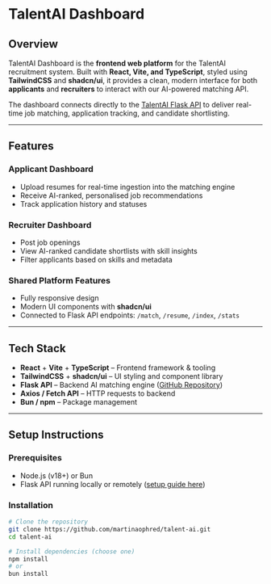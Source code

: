 # TalentAI Dashboard

## Overview  
TalentAI Dashboard is the **frontend web platform** for the TalentAI recruitment system. Built with **React, Vite, and TypeScript**, styled using **TailwindCSS** and **shadcn/ui**, it provides a clean, modern interface for both **applicants** and **recruiters** to interact with our AI-powered matching API.

The dashboard connects directly to the [TalentAI Flask API](https://github.com/Edward-Twe/TalentAPI) to deliver real-time job matching, application tracking, and candidate shortlisting.

---

## Features  

### Applicant Dashboard  
- Upload resumes for real-time ingestion into the matching engine  
- Receive AI-ranked, personalised job recommendations  
- Track application history and statuses  

### Recruiter Dashboard  
- Post job openings  
- View AI-ranked candidate shortlists with skill insights  
- Filter applicants based on skills and metadata  

### Shared Platform Features  
- Fully responsive design  
- Modern UI components with **shadcn/ui**  
- Connected to Flask API endpoints: `/match`, `/resume`, `/index`, `/stats`  

---

## Tech Stack  
- **React** + **Vite** + **TypeScript** – Frontend framework & tooling  
- **TailwindCSS** + **shadcn/ui** – UI styling and component library  
- **Flask API** – Backend AI matching engine ([GitHub Repository](https://github.com/Edward-Twe/TalentAPI))  
- **Axios / Fetch API** – HTTP requests to backend  
- **Bun / npm** – Package management  

---

## Setup Instructions  

### Prerequisites  
- Node.js (v18+) or Bun  
- Flask API running locally or remotely ([setup guide here](https://github.com/Edward-Twe/TalentAPI))  

### Installation  
```bash
# Clone the repository
git clone https://github.com/martinaophred/talent-ai.git
cd talent-ai

# Install dependencies (choose one)
npm install
# or
bun install
